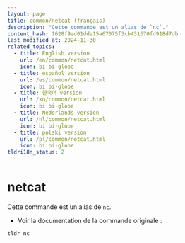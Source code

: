 ```yaml
---
layout: page
title: common/netcat (français)
description: "Cette commande est un alias de `nc`."
content_hash: 1628f9ad01dda15a67075f3cb431670fd918d7db
last_modified_at: 2024-11-30
related_topics:
  - title: English version
    url: /en/common/netcat.html
    icon: bi bi-globe
  - title: español version
    url: /es/common/netcat.html
    icon: bi bi-globe
  - title: 한국어 version
    url: /ko/common/netcat.html
    icon: bi bi-globe
  - title: Nederlands version
    url: /nl/common/netcat.html
    icon: bi bi-globe
  - title: polski version
    url: /pl/common/netcat.html
    icon: bi bi-globe
tldri18n_status: 2
---
```

# netcat

Cette commande est un alias de `nc`.

- Voir la documentation de la commande originale :

`tldr nc`

